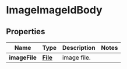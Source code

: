# ImageImageIdBody

## Properties
Name | Type | Description | Notes
------------ | ------------- | ------------- | -------------
**imageFile** | [**File**](File.md) | image file. | 

